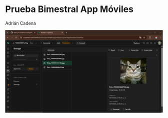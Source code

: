 # Prueba Bimestral App Móviles

Adrián Cadena

![PruebaSupabase](./pruebasupabase/pruebasupabase.png)
